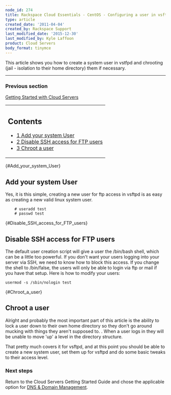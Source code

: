 ```yaml
---
node_id: 274
title: Rackspace Cloud Essentials - CentOS - Configuring a user in vsftpd
type: article
created_date: '2011-04-04'
created_by: Rackspace Support
last_modified_date: '2015-12-30'
last_modified_by: Kyle Laffoon
product: Cloud Servers
body_format: tinymce
---
```


This article shows you how to create a system user in vstfpd and
chrooting (jail - isolation to their home directory) them if necessary.

------------------------------------------------------------------------

### Previous section

[Getting Started with Cloud
Servers](/howto/getting-started-with-cloud-servers-0)



<table>
<colgroup>
<col width="100%" />
</colgroup>
<tbody>
<tr class="odd">
<td align="left"><div id="toctitle">
<h2 id="contents">Contents</h2>
</div>
<ul>
<li><a href="#Add_your_system_User"><span class="tocnumber">1</span> <span class="toctext">Add your system User</span></a></li>
<li><a href="#Disable_SSH_access_for_FTP_users"><span class="tocnumber">2</span> <span class="toctext">Disable SSH access for FTP users</span></a></li>
<li><a href="#Chroot_a_user"><span class="tocnumber">3</span> <span class="toctext">Chroot a user</span></a></li>
</ul></td>
</tr>
</tbody>
</table>

[](){#Add_your_system_User}

<span class="mw-headline">Add your system User </span>
------------------------------------------------------

Yes, it is this simple, creating a new user for ftp access in vsftpd is
as easy as creating a new valid linux system user.

        # useradd test
        # passwd test

[](){#Disable_SSH_access_for_FTP_users}

<span class="mw-headline">Disable SSH access for FTP users </span>
------------------------------------------------------------------

The default user creation script will give a user the /bin/bash shell,
which can be a little too powerful.  If you don't want your users
logging into your server via SSH, we need to know how to block this
access.  If you change the shell to /bin/false, the users will only be
able to login via ftp or mail if you have that setup. Here is how to
modify your users:

    usermod -s /sbin/nologin test

[](){#Chroot_a_user}

<span class="mw-headline">Chroot a user </span>
-----------------------------------------------

Alright and probably the most important part of this article is the
ability to lock a user down to their own home directory so they don't go
around mucking with things they aren't supposed to. . When a user logs
in they will be unable to move 'up' a level in the directory structure.

That pretty much covers it for vsftpd, and at this point you should be
able to create a new system user, set them up for vsftpd and do some
basic tweaks to their access level.



### Next steps

Return to the Cloud Servers Getting Started Guide and chose the
applicable option for [DNS & Domain
Management](/howto/getting-started-with-cloud-servers-0#dnsDomainMGMT).



